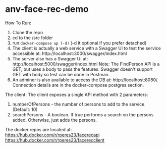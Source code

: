 # anv-face-rec-demo

How To Run:
1. Clone the repo
2. cd to the /src folder
3. run `docker-compose up (-d)` (-d it optional if you prefer detached)
4. The client is actually a web service with a Swagger UI to test the service accessible at: http://localhost:3000/swagger/index.html
5. The server also has a Swagger UI at: http://localhost:5000/swagger/index.html
  Note: The FindPerson API is a GET, but uses a body to pass the features. Swagger doesn't support GET with body so test can be done in Postman.
6. An adminer is also available to access the DB at: http://localhost:8080/.
  Connection details are in the docker-compose postgres section.

The client:
The client exposes a single API method with 2 parameters:
1. numberOfPersons - the number of persons to add to the service. (Default: 10)
2. searchPersons - A boolean. If true performs a search on the persons added. Otherwise, just adds the persons.

The docker repos are located at:
https://hub.docker.com/r/rperes23/facerecapi
https://hub.docker.com/r/rperes23/facerecclient
